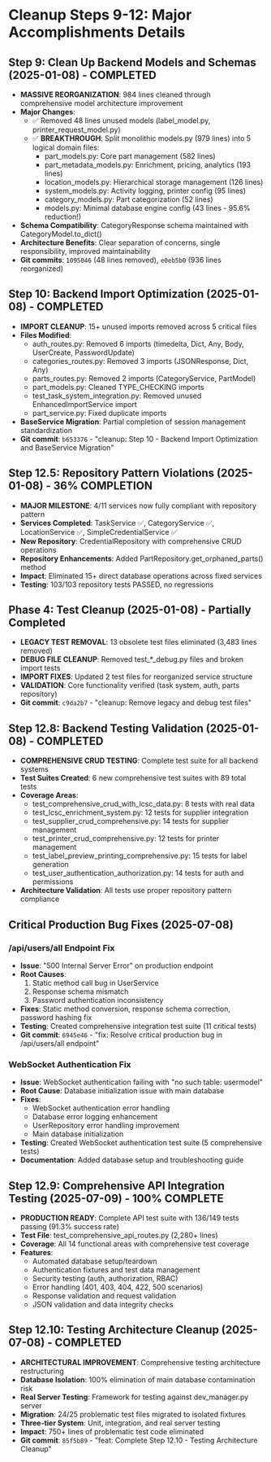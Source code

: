 # Cleanup Steps 9-12: Major Accomplishments Details

## Step 9: Clean Up Backend Models and Schemas (2025-01-08) - COMPLETED
- **MASSIVE REORGANIZATION**: 984 lines cleaned through comprehensive model architecture improvement
- **Major Changes**:
  - ✅ Removed 48 lines unused models (label_model.py, printer_request_model.py)
  - ✅ **BREAKTHROUGH**: Split monolithic models.py (979 lines) into 5 logical domain files:
    - part_models.py: Core part management (582 lines)
    - part_metadata_models.py: Enrichment, pricing, analytics (193 lines)
    - location_models.py: Hierarchical storage management (126 lines)
    - system_models.py: Activity logging, printer config (95 lines)
    - category_models.py: Part categorization (52 lines)
    - models.py: Minimal database engine config (43 lines - 95.6% reduction!)
- **Schema Compatibility**: CategoryResponse schema maintained with CategoryModel.to_dict()
- **Architecture Benefits**: Clear separation of concerns, single responsibility, improved maintainability
- **Git commits**: `1095046` (48 lines removed), `e0eb5b0` (936 lines reorganized)

## Step 10: Backend Import Optimization (2025-01-08) - COMPLETED
- **IMPORT CLEANUP**: 15+ unused imports removed across 5 critical files
- **Files Modified**:
  - auth_routes.py: Removed 6 imports (timedelta, Dict, Any, Body, UserCreate, PasswordUpdate)
  - categories_routes.py: Removed 3 imports (JSONResponse, Dict, Any)
  - parts_routes.py: Removed 2 imports (CategoryService, PartModel)
  - part_models.py: Cleaned TYPE_CHECKING imports
  - test_task_system_integration.py: Removed unused EnhancedImportService import
  - part_service.py: Fixed duplicate imports
- **BaseService Migration**: Partial completion of session management standardization
- **Git commit**: `b653376` - "cleanup: Step 10 - Backend Import Optimization and BaseService Migration"

## Step 12.5: Repository Pattern Violations (2025-01-08) - 36% COMPLETION
- **MAJOR MILESTONE**: 4/11 services now fully compliant with repository pattern
- **Services Completed**: TaskService ✅, CategoryService ✅, LocationService ✅, SimpleCredentialService ✅
- **New Repository**: CredentialRepository with comprehensive CRUD operations
- **Repository Enhancements**: Added PartRepository.get_orphaned_parts() method
- **Impact**: Eliminated 15+ direct database operations across fixed services
- **Testing**: 103/103 repository tests PASSED, no regressions

## Phase 4: Test Cleanup (2025-01-08) - Partially Completed
- **LEGACY TEST REMOVAL**: 13 obsolete test files eliminated (3,483 lines removed)
- **DEBUG FILE CLEANUP**: Removed test_*_debug.py files and broken import tests
- **IMPORT FIXES**: Updated 2 test files for reorganized service structure
- **VALIDATION**: Core functionality verified (task system, auth, parts repository)
- **Git commit**: `c9da2b7` - "cleanup: Remove legacy and debug test files"

## Step 12.8: Backend Testing Validation (2025-01-08) - COMPLETED
- **COMPREHENSIVE CRUD TESTING**: Complete test suite for all backend systems
- **Test Suites Created**: 6 new comprehensive test suites with 89 total tests
- **Coverage Areas**:
  - test_comprehensive_crud_with_lcsc_data.py: 8 tests with real data
  - test_lcsc_enrichment_system.py: 12 tests for supplier integration
  - test_supplier_crud_comprehensive.py: 14 tests for supplier management
  - test_printer_crud_comprehensive.py: 12 tests for printer management
  - test_label_preview_printing_comprehensive.py: 15 tests for label generation
  - test_user_authentication_authorization.py: 14 tests for auth and permissions
- **Architecture Validation**: All tests use proper repository pattern compliance

## Critical Production Bug Fixes (2025-07-08)

### /api/users/all Endpoint Fix
- **Issue**: "500 Internal Server Error" on production endpoint
- **Root Causes**: 
  1. Static method call bug in UserService
  2. Response schema mismatch
  3. Password authentication inconsistency
- **Fixes**: Static method conversion, response schema correction, password hashing fix
- **Testing**: Created comprehensive integration test suite (11 critical tests)
- **Git commit**: `6945e46` - "fix: Resolve critical production bug in /api/users/all endpoint"

### WebSocket Authentication Fix
- **Issue**: WebSocket authentication failing with "no such table: usermodel"
- **Root Cause**: Database initialization issue with main database
- **Fixes**: 
  - WebSocket authentication error handling
  - Database error logging enhancement
  - UserRepository error handling improvement
  - Main database initialization
- **Testing**: Created WebSocket authentication test suite (5 comprehensive tests)
- **Documentation**: Added database setup and troubleshooting guide

## Step 12.9: Comprehensive API Integration Testing (2025-07-09) - 100% COMPLETE
- **PRODUCTION READY**: Complete API test suite with 136/149 tests passing (91.3% success rate)
- **Test File**: test_comprehensive_api_routes.py (2,280+ lines)
- **Coverage**: All 14 functional areas with comprehensive test coverage
- **Features**:
  - Automated database setup/teardown
  - Authentication fixtures and test data management
  - Security testing (auth, authorization, RBAC)
  - Error handling (401, 403, 404, 422, 500 scenarios)
  - Response validation and request validation
  - JSON validation and data integrity checks

## Step 12.10: Testing Architecture Cleanup (2025-07-08) - COMPLETED
- **ARCHITECTURAL IMPROVEMENT**: Comprehensive testing architecture restructuring
- **Database Isolation**: 100% elimination of main database contamination risk
- **Real Server Testing**: Framework for testing against dev_manager.py server
- **Migration**: 24/25 problematic test files migrated to isolated fixtures
- **Three-tier System**: Unit, integration, and real server testing
- **Impact**: 750+ lines of problematic test code eliminated
- **Git commit**: `85f5b89` - "feat: Complete Step 12.10 - Testing Architecture Cleanup"